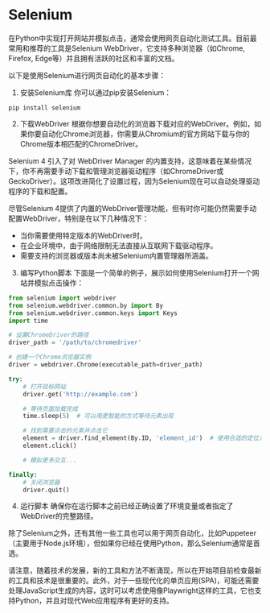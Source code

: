# Selenium
在Python中实现打开网站并模拟点击，通常会使用网页自动化测试工具。目前最常用和推荐的工具是Selenium WebDriver，它支持多种浏览器（如Chrome, Firefox, Edge等）并且拥有活跃的社区和丰富的文档。

以下是使用Selenium进行网页自动化的基本步骤：

1. 安装Selenium库
你可以通过pip安装Selenium：
```
pip install selenium
```

2. 下载WebDriver
根据你想要自动化的浏览器下载对应的WebDriver。例如，如果你要自动化Chrome浏览器，你需要从Chromium的官方网站下载与你的Chrome版本相匹配的ChromeDriver。

Selenium 4 引入了对 WebDriver Manager 的内置支持，这意味着在某些情况下，你不再需要手动下载和管理浏览器驱动程序（如ChromeDriver或GeckoDriver）。这项改进简化了设置过程，因为Selenium现在可以自动处理驱动程序的下载和配置。

尽管Selenium 4提供了内置的WebDriver管理功能，但有时你可能仍然需要手动配置WebDriver，特别是在以下几种情况下：
- 当你需要使用特定版本的WebDriver时。
- 在企业环境中，由于网络限制无法直接从互联网下载驱动程序。
- 需要支持的浏览器或版本尚未被Selenium内置管理器所涵盖。


3. 编写Python脚本
下面是一个简单的例子，展示如何使用Selenium打开一个网站并模拟点击操作：

```python
from selenium import webdriver
from selenium.webdriver.common.by import By
from selenium.webdriver.common.keys import Keys
import time

# 设置ChromeDriver的路径
driver_path = '/path/to/chromedriver'

# 创建一个Chrome浏览器实例
driver = webdriver.Chrome(executable_path=driver_path)

try:
    # 打开目标网站
    driver.get('http://example.com')

    # 等待页面加载完成
    time.sleep(5)  # 可以用更智能的方式等待元素出现

    # 找到需要点击的元素并点击它
    element = driver.find_element(By.ID, 'element_id')  # 使用合适的定位方式
    element.click()

    # 模拟更多交互...

finally:
    # 关闭浏览器
    driver.quit()
```

4. 运行脚本
确保你在运行脚本之前已经正确设置了环境变量或者指定了WebDriver的完整路径。

除了Selenium之外，还有其他一些工具也可以用于网页自动化，比如Puppeteer（主要用于Node.js环境），但如果你已经在使用Python，那么Selenium通常是首选。

请注意，随着技术的发展，新的工具和方法不断涌现，所以在开始项目前检查最新的工具和技术是很重要的。此外，对于一些现代化的单页应用(SPA)，可能还需要处理JavaScript生成的内容，这时可以考虑使用像Playwright这样的工具，它也支持Python，并且对现代Web应用程序有更好的支持。
